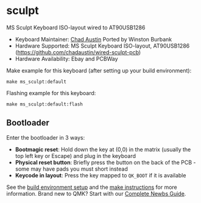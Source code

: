 # sculpt

MS Sculpt Keyboard ISO-layout wired to AT90USB1286

* Keyboard Maintainer: [Chad Austin](https://github.com/chadaustin/qmk_firmware) Ported by Winston Burbank
* Hardware Supported: MS Sculpt Keyboard ISO-layout, AT90USB1286  (https://github.com/chadaustin/wired-sculpt-pcb)
* Hardware Availability: Ebay and PCBWay

Make example for this keyboard (after setting up your build environment):

    make ms_sculpt:default

Flashing example for this keyboard:

    make ms_sculpt:default:flash

## Bootloader

Enter the bootloader in 3 ways:

* **Bootmagic reset**: Hold down the key at (0,0) in the matrix (usually the top left key or Escape) and plug in the keyboard
* **Physical reset button**: Briefly press the button on the back of the PCB - some may have pads you must short instead
* **Keycode in layout**: Press the key mapped to `QK_BOOT` if it is available

See the [build environment setup](https://docs.qmk.fm/#/getting_started_build_tools) and the [make instructions](https://docs.qmk.fm/#/getting_started_make_guide) for more information. Brand new to QMK? Start with our [Complete Newbs Guide](https://docs.qmk.fm/#/newbs).
